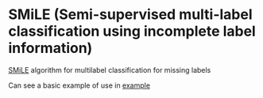 # SMiLE (Semi-supervised multi-label classification using incomplete label information)
[SMiLE](https://www.sciencedirect.com/science/article/pii/S092523121730704X) algorithm for multilabel classification for missing labels

Can see a basic example of use in [example](https://github.com/Jopepato/SMiLE/blob/master/example.ipynb)
